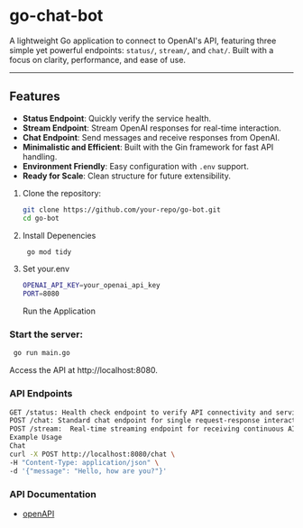 # go-chat-bot

A lightweight Go application to connect to OpenAI's API, featuring three simple yet powerful endpoints: `status/`, `stream/`, and `chat/`. Built with a focus on clarity, performance, and ease of use.

---

## Features

- **Status Endpoint**: Quickly verify the service health.
- **Stream Endpoint**: Stream OpenAI responses for real-time interaction.
- **Chat Endpoint**: Send messages and receive responses from OpenAI.
- **Minimalistic and Efficient**: Built with the Gin framework for fast API handling.
- **Environment Friendly**: Easy configuration with `.env` support.
- **Ready for Scale**: Clean structure for future extensibility.

1. Clone the repository:
   ```bash
   git clone https://github.com/your-repo/go-bot.git
   cd go-bot
   ```
2. Install Depenencies

   ```bash
    go mod tidy
   ```

3. Set your.env

   ```bash
   OPENAI_API_KEY=your_openai_api_key
   PORT=8080
   ```

   Run the Application

### Start the server:

```bash
 go run main.go
```

Access the API at http://localhost:8080.

### API Endpoints

```bash
GET /status: Health check endpoint to verify API connectivity and service status
POST /chat: Standard chat endpoint for single request-response interactions, returning complete responses
POST /stream:  Real-time streaming endpoint for receiving continuous AI responses
Example Usage
Chat
curl -X POST http://localhost:8080/chat \
-H "Content-Type: application/json" \
-d '{"message": "Hello, how are you?"}'
```

### API Documentation

- [openAPI](./openapi3_0.json)
